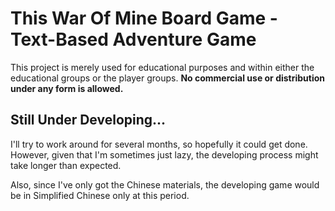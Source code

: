 # This War Of Mine Board Game - Text-Based Adventure Game

This project is merely used for educational purposes and within either the educational groups or the player groups.
**No commercial use or distribution under any form is allowed.**

## Still Under Developing...
I'll try to work around for several months, so hopefully it could get done. However, given that I'm sometimes just lazy, the developing process might take longer than expected.

Also, since I've only got the Chinese materials, the developing game would be in Simplified Chinese only at this period.